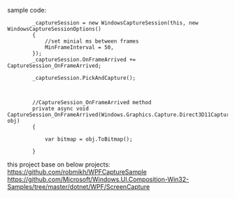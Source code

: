 sample code:

            _captureSession = new WindowsCaptureSession(this, new WindowsCaptureSessionOptions()
            {
                //set minial ms between frames
                MinFrameInterval = 50,
            });
            _captureSession.OnFrameArrived += CaptureSession_OnFrameArrived;

            _captureSession.PickAndCapture();
            
            
            
            //CaptureSession_OnFrameArrived method
            private async void CaptureSession_OnFrameArrived(Windows.Graphics.Capture.Direct3D11CaptureFrame obj)
            {

                var bitmap = obj.ToBitmap();

            }
            
            


this project base on below projects:
            https://github.com/robmikh/WPFCaptureSample
            https://github.com/Microsoft/Windows.UI.Composition-Win32-Samples/tree/master/dotnet/WPF/ScreenCapture
